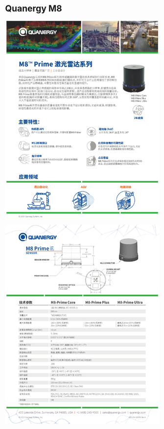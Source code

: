 # Quanergy M8

![Quanergy-M8Prime_页面_1.png](../pdf/Quanergy-M8Prime/Quanergy-M8Prime_页面_1.png)

![Quanergy-M8Prime_页面_2.png](../pdf/Quanergy-M8Prime/Quanergy-M8Prime_页面_2.png)
